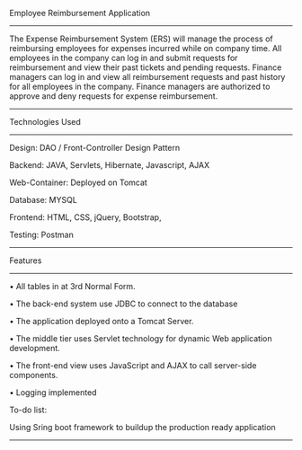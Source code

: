 Employee Reimbursement Application
*****************************************************************
The Expense Reimbursement System (ERS) will manage the process of reimbursing employees for expenses incurred while on company time. All employees in the company can log in and submit requests for reimbursement and view their past tickets and pending requests.
Finance managers can log in and view all reimbursement requests and past history for all employees in the company. Finance managers are authorized to approve and deny requests for expense reimbursement.
****************************************************************
Technologies Used
*****************************************************************
Design:
DAO / Front-Controller Design Pattern

Backend:
JAVA,
Servlets,
Hibernate,
Javascript,
AJAX

Web-Container:
Deployed on Tomcat

Database:
MYSQL

Frontend:
HTML,
CSS,
jQuery,
Bootstrap,

Testing:
Postman

**************************************************************************
Features
**************************************************************************

• All tables  in at 3rd Normal Form.

• The back-end system  use JDBC to connect to the database

• The application deployed onto a Tomcat Server.

• The middle tier uses Servlet technology for dynamic Web application development.

• The front-end view uses JavaScript and AJAX to call server-side components. 

• Logging implemented

To-do list:

Using Sring boot framework to buildup the production ready application
**********************************************************************************************
